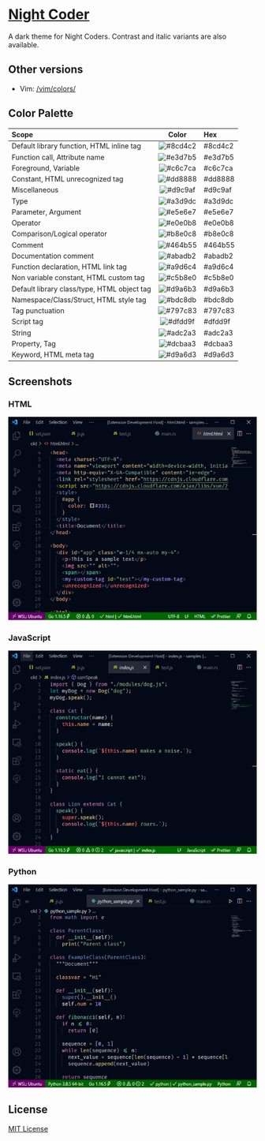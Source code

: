 # [Night Coder](https://marketplace.visualstudio.com/items?itemName=a5hk.night-coder)

A dark theme for Night Coders. Contrast and italic variants are also available.

## Other versions

- Vim: [/vim/colors/](/vim/colors/)

## Color Palette

| Scope | Color | Hex |
|:------|:-----:|:----|
|Default library function, HTML inline tag|![#8cd4c2](https://via.placeholder.com/23/8cd4c2/?text=+)|#8cd4c2|
|Function call, Attribute name|![#e3d7b5](https://via.placeholder.com/23/e3d7b5/?text=+)|#e3d7b5|
|Foreground, Variable|![#c6c7ca](https://via.placeholder.com/23/c6c7ca/?text=+)|#c6c7ca|
|Constant, HTML unrecognized tag|![#dd8888](https://via.placeholder.com/23/dd8888/?text=+)|#dd8888|
|Miscellaneous|![#d9c9af](https://via.placeholder.com/23/d9c9af/?text=+)|#d9c9af|
|Type|![#a3d9dc](https://via.placeholder.com/23/a3d9dc/?text=+)|#a3d9dc|
|Parameter, Argument|![#e5e6e7](https://via.placeholder.com/23/e5e6e7/?text=+)|#e5e6e7|
|Operator|![#e0e0b8](https://via.placeholder.com/23/e0e0b8/?text=+)|#e0e0b8|
|Comparison/Logical operator|![#b8e0c8](https://via.placeholder.com/23/b8e0c8/?text=+)|#b8e0c8|
|Comment|![#464b55](https://via.placeholder.com/23/464b55/?text=+)|#464b55|
|Documentation comment|![#abadb2](https://via.placeholder.com/23/abadb2/?text=+)|#abadb2|
|Function declaration, HTML link tag|![#a9d6c4](https://via.placeholder.com/23/a9d6c4/?text=+)|#a9d6c4|
|Non variable constant, HTML custom tag|![#c5b8e0](https://via.placeholder.com/23/c5b8e0/?text=+)|#c5b8e0|
|Default library class/type, HTML object tag|![#d9a6b3](https://via.placeholder.com/23/d9a6b3/?text=+)|#d9a6b3|
|Namespace/Class/Struct, HTML style tag|![#bdc8db](https://via.placeholder.com/23/bdc8db/?text=+)|#bdc8db|
|Tag punctuation|![#797c83](https://via.placeholder.com/23/797c83/?text=+)|#797c83|
|Script tag|![#dfdd9f](https://via.placeholder.com/23/dfdd9f/?text=+)|#dfdd9f|
|String|![#adc2a3](https://via.placeholder.com/23/adc2a3/?text=+)|#adc2a3|
|Property, Tag |![#dcbaa3](https://via.placeholder.com/23/dcbaa3/?text=+)|#dcbaa3|
|Keyword, HTML meta tag|![#d9a6d3](https://via.placeholder.com/23/d9a6d3/?text=+)|#d9a6d3|

## Screenshots

### HTML

![html](screenshot/html.png)

### JavaScript

![javascript](screenshot/javascript.png)

### Python

![python](screenshot/python.png)

## License

[MIT License](LICENSE)
